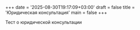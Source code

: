 +++
date = '2025-08-30T19:17:09+03:00'
draft = false
title = 'Юридическая консультация'
main = false
+++

Тест о юридической консультации